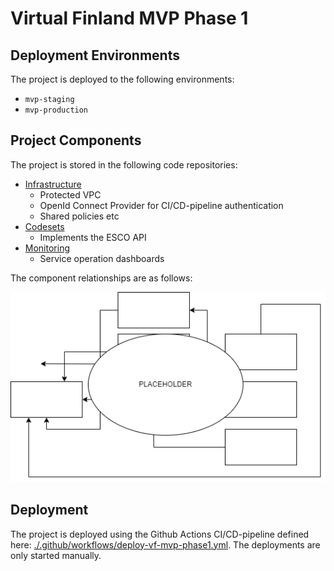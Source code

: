 # Virtual Finland MVP Phase 1

## Deployment Environments

The project is deployed to the following environments:

- `mvp-staging`
- `mvp-production`

## Project Components

The project is stored in the following code repositories:

- [Infrastructure](https://github.com/Virtual-Finland-Development/infrastructure)
  - Protected VPC
  - OpenId Connect Provider for CI/CD-pipeline authentication
  - Shared policies etc
- [Codesets](https://github.com/Virtual-Finland-Development/codesets)
  - Implements the ESCO API
- [Monitoring](https://github.com/Virtual-Finland-Development/monitoring)
  - Service operation dashboards

The component relationships are as follows:

![Component Relationships](./images/vf-mvp-phase-1-component-relationships.png)

## Deployment

The project is deployed using the Github Actions CI/CD-pipeline defined here: [./.github/workflows/deploy-vf-mvp-phase1.yml](../.github/workflows/deploy-vf-mvp-phase1.yml). The deployments are only started manually.
